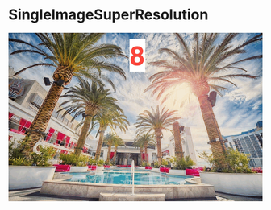 # SingleImageSuperResolution

![Alt Text](https://github.com/tilllit/SingleImageSuperResolution/blob/main/GAN_div2k.gif)
